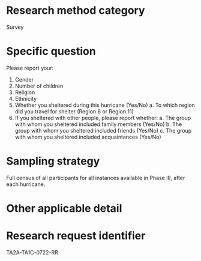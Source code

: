 # Research method category #

Survey

# Specific question #

Please report your:
1. Gender
2. Number of children
3. Religion
4. Ethnicity
5. Whether you sheltered during this hurricane (Yes/No)
a. To which region did you travel for shelter (Region 6 or Region 11)
6. If you sheltered with other people, please report whether:
a. The group with whom you sheltered included family members (Yes/No)
b. The group with whom you sheltered included friends (Yes/No)
c. The group with whom you sheltered included acquaintances (Yes/No)

# Sampling strategy #

Full census of all participants for all instances available in Phase III, after each hurricane.
# Other applicable detail #


# Research request identifier #
TA2A-TA1C-0722-RR

